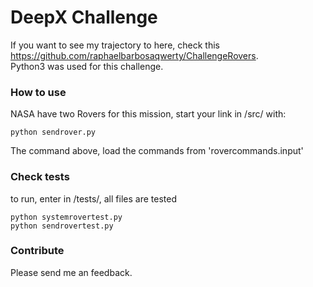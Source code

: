 # DeepX Challenge
If you want to see my trajectory to here, check this https://github.com/raphaelbarbosaqwerty/ChallengeRovers.  
Python3 was used for this challenge.  

### How to use
NASA have two Rovers for this mission, start your link in /src/ with:
```
python sendrover.py
```
The command above, load the commands from 'rovercommands.input'


### Check tests
to run, enter in /tests/, all files are tested
```
python systemrovertest.py
python sendrovertest.py
```

### Contribute
Please send me an feedback.


